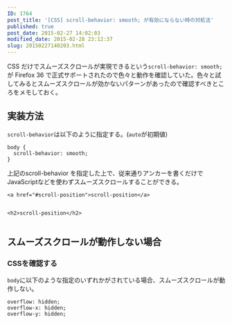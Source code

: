 ```yaml
---
ID: 1764
post_title: '[CSS] scroll-behavior: smooth; が有効にならない時の対処法'
published: true
post_date: 2015-02-27 14:02:03
modified_date: 2015-02-28 23:12:37
slug: 20150227140203.html
---
```

<p>CSS だけでスムーズスクロールが実現できるという<code>scroll-behavior: smooth;</code>が Firefox 36 で正式サポートされたので色々と動作を確認していた。色々と試してみるとスムーズスクロールが効かないパターンがあったので確認すべきところをメモしておく。</p>
<h2>実装方法</h2>
<p><code>scroll-behavior</code>は以下のように指定する。(<code>auto</code>が初期値)</p>
<pre><code class="language-css">body {
  scroll-behavior: smooth;
}
</code></pre>
<p>上記のscroll-behavior を指定した上で、従来通りアンカーを書くだけでJavaScriptなどを使わずスムーズスクロールすることができる。</p>
<pre><code class="language-html">&lt;a href="#scroll-position"&gt;scroll-position&lt;/a&gt;

&lt;h2&gt;scroll-position&lt;/h2&gt;
</code></pre>
<h2>スムーズスクロールが動作しない場合</h2>
<h3>CSSを確認する</h3>
<p><code>body</code>に以下のような指定のいずれかがされている場合、スムーズスクロールが動作しない。</p>
<pre><code class="language-css">overflow: hidden;
overflow-x: hidden;
overflow-y: hidden;
</code></pre>